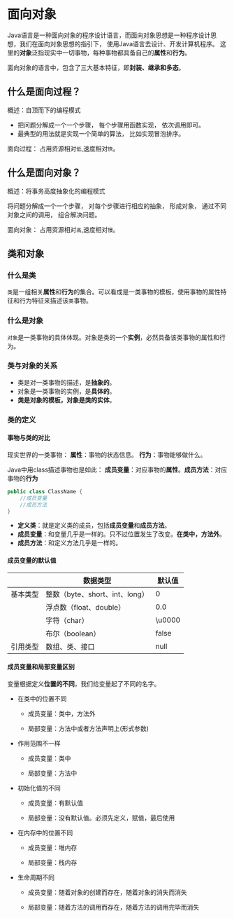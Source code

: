 # 面向对象

Java语言是一种面向对象的程序设计语言，而面向对象思想是一种程序设计思想，我们在面向对象思想的指引下， 使用Java语言去设计、开发计算机程序。 这里的**对象**泛指现实中一切事物，每种事物都具备自己的**属性**和**行为**。

面向对象的语言中，包含了三大基本特征，即**封装、继承和多态**。

## 什么是面向过程？

概述：自顶而下的编程模式

- 把问题分解成一个一个步骤， 每个步骤用函数实现， 依次调用即可。
- 最典型的用法就是实现一个简单的算法， 比如实现冒泡排序。

面向过程： 占用资源相对`低`,速度相对`快`。

## 什么是面向对象？

概述：将事务高度抽象化的编程模式

将问题分解成一个一个步骤， 对每个步骤进行相应的抽象， 形成对象， 通过不同对象之间的调用， 组合解决问题。

面向对象： 占用资源相对`高`,速度相对`慢`。

## 类和对象

### 什么是类

`类`是一组相关**属性**和**行为**的集合。可以看成是一类事物的模板，使用事物的属性特征和行为特征来描述该`类`事物。

### 什么是对象

`对象`是一类事物的具体体现。对象是类的一个**实例**，必然具备该类事物的属性和行为。

### 类与对象的关系

- 类是对一类事物的描述，是**抽象的**。
- 对象是一类事物的实例，是**具体的**。
- **类是对象的模板，对象是类的实体**。

### 类的定义

#### 事物与类的对比

现实世界的一类事物： **属性**：事物的状态信息。 **行为**：事物能够做什么。

Java中用class描述事物也是如此： **成员变量**：对应事物的**属性**。**成员方法**：对应事物的**行为**

```java
public class ClassName {
    //成员变量 
    //成员方法 
}
```

- **定义类**：就是定义类的成员，包括**成员变量**和**成员方法**。
- **成员变量**：和变量几乎是一样的。只不过位置发生了改变。**在类中，方法外**。
- **成员方法**：和定义方法几乎是一样的。

#### 成员变量的默认值

|          | 数据类型                       | 默认值 |
| -------- | ------------------------------ | ------ |
| 基本类型 | 整数（byte、short、int、long） | 0      |
|          | 浮点数（float、double）        | 0.0    |
|          | 字符（char）                   | \u0000 |
|          | 布尔（boolean）                | false  |
| 引用类型 | 数组、类、接口                 | null   |

#### 成员变量和局部变量区别

变量根据定义**位置的不同**，我们给变量起了不同的名字。

- 在类中的位置不同

  - 成员变量：类中，方法外

  - 局部变量：方法中或者方法声明上(形式参数)

- 作用范围不一样

  - 成员变量：类中

  - 局部变量：方法中

- 初始化值的不同

  - 成员变量：有默认值

  - 局部变量：没有默认值。必须先定义，赋值，最后使用

- 在内存中的位置不同

  - 成员变量：堆内存

  - 局部变量：栈内存

- 生命周期不同

  - 成员变量：随着对象的创建而存在，随着对象的消失而消失

  - 局部变量：随着方法的调用而存在，随着方法的调用完毕而消失
